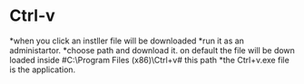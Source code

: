 # Ctrl-v
*when you click an instller file will be downloaded 
*run it as an administartor.
*choose path and download it. on default the file will be down loaded inside
#C:\Program Files (x86)\Ctrl+v# this path 
*the Ctrl+v.exe file is the application.
